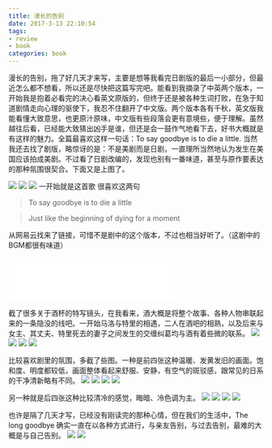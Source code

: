 ```yaml
---
title: 漫长的告别
date: 2017-3-13 22:10:54
tags: 
- review
- book
categories: book
---
```

漫长的告别，拖了好几天才来写，主要是想等我看完日剧版的最后一小部分，但最近怎么都不想看，所以还是尽快把这篇写完吧。能看到我摘录了中英两个版本，一开始我是抱着必看完的决心看英文原版的，但终于还是被各种生词打败，在急于知道剧情走向心理的驱使下，我忍不住翻开了中文版。两个版本各有千秋，英文版我能看懂大致意思，也更原汁原味，中文版有些段落会更有意境些，便于理解。虽然越往后看，已经能大致猜出凶手是谁，但还是会一鼓作气地看下去，好书大概就是有这样的魅力。全篇最喜欢这样一句话：To say goodbye is to die a little. 当然我还去找了剧版，略惊讶的是：不是美剧而是日剧，一直理所当然地认为发生在美国应该拍成美剧。不过看了日剧改编的，发现也别有一番味道，甚至与原作要表达的那种氛围很契合。下面又是上图了。

![](http://ozcxwjepj.bkt.clouddn.com/18-1-17/89897109.jpg)
![](http://ozcxwjepj.bkt.clouddn.com/18-1-17/40242898.jpg)
![](http://ozcxwjepj.bkt.clouddn.com/18-1-17/75292317.jpg)
一开始就是这首歌 很喜欢这两句
> To say goodbye is to die a little 

> Just like the beginning of dying for a moment

从网易云找来了链接，可惜不是剧中的这个版本，不过也相当好听了。（这剧中的BGM都很有味道） 
<iframe frameborder="no" border="0" marginwidth="0" marginheight="0" width=330 height=86 src="//music.163.com/outchain/player?type=2&id=37820263&auto=1&height=66"></iframe>

截了很多关于酒杯的特写镜头，在我看来，酒大概是将整个故事、各种人物串联起来的一条隐没的线吧。一开始马洛与特里的相遇，二人在酒吧的相熟，以及后来与女主、其丈夫、特里死去的妻子之间发生的交缠纠葛均与酒有着些微的联系。
![](http://ozcxwjepj.bkt.clouddn.com/18-1-17/27862291.jpg)
![](http://ozcxwjepj.bkt.clouddn.com/18-1-17/68505201.jpg)
![](http://ozcxwjepj.bkt.clouddn.com/18-1-17/20302330.jpg)
![](http://ozcxwjepj.bkt.clouddn.com/18-1-17/16907093.jpg)

比较喜欢剧里的氛围，多截了些图。一种是前四张这种温暖、发黄发旧的画面。饱和度、明度都较低，画面整体看起来舒服、安静，有空气的斑驳感，跟常见的日系的干净清新略有不同。
![](http://ozcxwjepj.bkt.clouddn.com/18-1-17/21905019.jpg)
![](http://ozcxwjepj.bkt.clouddn.com/18-1-17/99399859.jpg)
![](http://ozcxwjepj.bkt.clouddn.com/18-1-17/68020613.jpg)
![](http://ozcxwjepj.bkt.clouddn.com/18-1-17/77155954.jpg)

另一种就是后四张这种比较清冷的感觉，晦暗、冷色调为主。
![](http://ozcxwjepj.bkt.clouddn.com/18-1-17/69027201.jpg)
![](http://ozcxwjepj.bkt.clouddn.com/18-1-17/11462415.jpg)
![](http://ozcxwjepj.bkt.clouddn.com/18-1-17/7812561.jpg)
![](http://ozcxwjepj.bkt.clouddn.com/18-1-17/19137404.jpg)

也许是隔了几天才写，已经没有刚读完的那种心情，但在我们的生活中，The long goodbye 确实一直在以各种方式进行，与亲友告别，与过去告别，最难的大概是与自己告别。
![](http://ozcxwjepj.bkt.clouddn.com/18-1-17/27279477.jpg)
![](http://ozcxwjepj.bkt.clouddn.com/18-1-17/28120499.jpg)
